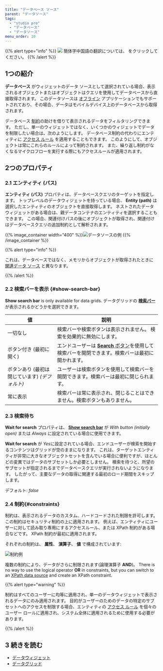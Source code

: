 ```yaml
---
title: "データベース ソース"
parent: "データソース"
tags:
  - "studio pro"
  - "データベース"
  - "データソース"
menu_order: 10
---
```


{{% alert type="info" %}}
<img src="attachments/chinese-translation/china.png" style="display: inline-block; margin: 0" /> 簡体字中国語の翻訳については、 [<unk> <unk> <unk>](https://cdn.mendix.tencent-cloud.com/documentation/refguide8/database-source.pdf) をクリックしてください。
{{% /alert %}}

## 1つの紹介

**データベース** がウィジェットのデータ ソースとして選択されている場合、表示されるオブジェクトまたはオブジェクトはクエリを使用してデータベースから直接取得されます。 このデータソースは [オフライン](offline-first) アプリケーションでもサポートされており、その場合、データはモバイルデバイス上のデータベースから取得されます。

データベース [制約](#constraints)の助けを借りて表示されるデータをフィルタリングできます。 ただし、単一のウィジェットではなく、いくつかのウィジェットでデータを制限したい場合は、次のようにします。 データベース制約の代わりにエンティティに [アクセス ルール](access-rules) を適用することもできます。 このようにして、オブジェクトは常にこれらのルールによって制約されます。 また、繰り返し制約がなくなるマイクロフローを実行する際にもアクセスルールが適用されます。

## 2つのプロパティ

### 2.1 エンティティ (パス)

**エンティティ (パス)** プロパティは、データベースクエリのターゲットを指定します。 トップレベルのデータウィジェットを持っている場合、 **Entity (path)** は選択したエンティティのオブジェクトを直接取得します。 ネストされたデータウィジェットがある場合は、親データコンテナのエンティティを選択することもできます。 この場合、関連付けパスの後にオブジェクトが取得され、関連付けはデータベースクエリの追加制約として解析されます。

{{% image_container width="400" %}}![データソースの例](attachments/data-widgets/data-source-example.png)
{{% /image_container %}}

{{% alert type="info" %}}

これは、データベースではなく、メモリからオブジェクトが取得されたときに [関連データ ソース](association-source) と異なります。

{{% /alert %}}

### 2.2 検索バーを表示 {#show-search-bar}

**Show search bar** is only available for data grids. データグリッドの **[検索バー](search-bar)** が表示されるかどうかを選択できます。

| 値                           | 説明                                                                                  |
| --------------------------- | ----------------------------------------------------------------------------------- |
| 一切なし                        | 検索バーや検索ボタンは表示されません。 検索を効果的に無効にします。                                                  |
| ボタン付き (最初に開く)               | エンドユーザーは [**Search** ボタン](control-bar#search-button)を使用して検索バーを開閉できます。検索バーは最初に開かれます。 |
| ボタンあり (最初は閉じています) *(デフォルト)* | ユーザーは検索ボタンを使用して検索バーを開閉できます。検索バーは最初に閉じられます。                                          |
| 常に表示                        | 検索バーは常に表示され、閉じることはできません。検索ボタンもありません。                                                |

### 2.3 検索待ち

**Wait for search** プロパティは、 **[Show search bar](#show-search-bar)** が *With button (initially open)* または *Always* に設定されている場合に使用できます。

**Wait for search** が *Yes*に設定されている場合、エンドユーザーが検索を開始するコンテンツはグリッドが空のままになります。 これは、ターゲットエンティティが非常に大きなオブジェクトセットを含んでいる場合に便利ですが、ほとんどの変異ではデータのサブセットしか必要としません。 検索を待つと、所望のサブセットが指定されるまでデータベースクエリが実行されないようになります。 したがって、主要なデータの取得に関連する最初のロード期間をスキップします。

デフォルト: *false*

### 2.4 制約{#constraints}

制約は、表示されるデータのカスタム、ハードコードされた制限を許可します。 この制約はセキュリティ制約の上に適用されます。 例えば、エンティティにユーザーに対して読み取り専用にするアクセスルール、または XPath 制約がある場合などです。 XPath 制約が最初に適用されます。

それぞれの制約は、 **属性**、 **演算子**、 **値** で構成されています:

![制約例](attachments/data-widgets/constraint-example.png)

複数の制約により、データがさらに制限されます(論理演算子 **AND**)。 There is no way to use the logical operator **OR** in constraints, but you can switch to an [XPath data source](xpath-source) and create an XPath constraint.

{{% alert type="warning" %}}

制約はすべてのユーザーに均等に適用され、単一のデータウィジェットで表示されるデータにのみ適用されます。 目的がユーザーのためのデータの特定のサブセットへのアクセスを制限する場合、エンティティの [アクセス ルール](access-rules) を個々のユーザー ロールに適用され、システム全体に適用されるために使用する必要があります。

{{% /alert %}}

## 3 続きを読む

* [データウィジェット](data-widgets)
* [データグリッド](データグリッド)